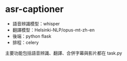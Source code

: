 # asr-captioner

- 語音辨識模型：whisper
- 翻譯模型：Helsinki-NLP/opus-mt-zh-en
- 後端：python flask
- 排程：celery

主要功能包括語音辨識、翻譯、合併字幕與影片都在 task.py
